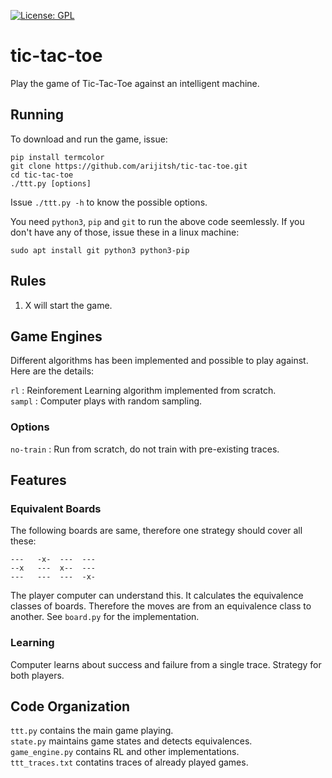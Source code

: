 [![License: GPL](https://img.shields.io/badge/License-GPL-yellow.svg)](https://opensource.org/licenses/GPL-2.0)
# tic-tac-toe
Play the game of Tic-Tac-Toe against an intelligent machine.

## Running
To download and run the game, issue:
```
pip install termcolor
git clone https://github.com/arijitsh/tic-tac-toe.git
cd tic-tac-toe
./ttt.py [options]
```
Issue `./ttt.py -h` to know the possible options.

You need `python3`, `pip` and `git` to run the above code seemlessly. If you don't have any of those, issue these in a linux machine:
```
sudo apt install git python3 python3-pip
```
## Rules
1. X will start the game.

## Game Engines

Different algorithms has been implemented and possible to play against. Here are the details:

`rl` : Reinforement Learning algorithm implemented from scratch.\
`sampl` : Computer plays with random sampling.

### Options
`no-train` : Run from scratch, do not train with pre-existing traces.  

## Features
### Equivalent Boards
The following boards are same, therefore one strategy should cover all these:
```
---   -x-  ---  ---
--x   ---  x--  ---
---   ---  ---  -x-
```
The player computer can understand this. It calculates the equivalence classes of boards. Therefore the moves are from an equivalence class to another. See `board.py` for the implementation.

### Learning
Computer learns about success and failure from a single trace. Strategy for both players.

## Code Organization
`ttt.py` contains the main game playing.\
`state.py` maintains game states and detects equivalences.\
`game_engine.py` contains RL and other implementations.\
`ttt_traces.txt` contatins traces of already played games.
